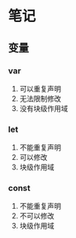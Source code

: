 ﻿# 笔记

## 变量

### var

1. 可以重复声明
2. 无法限制修改
3. 没有块级作用域

### let

1. 不能重复声明
2. 可以修改
3. 块级作用域

### const

1. 不能重复声明
2. 不可以修改
3. 块级作用域